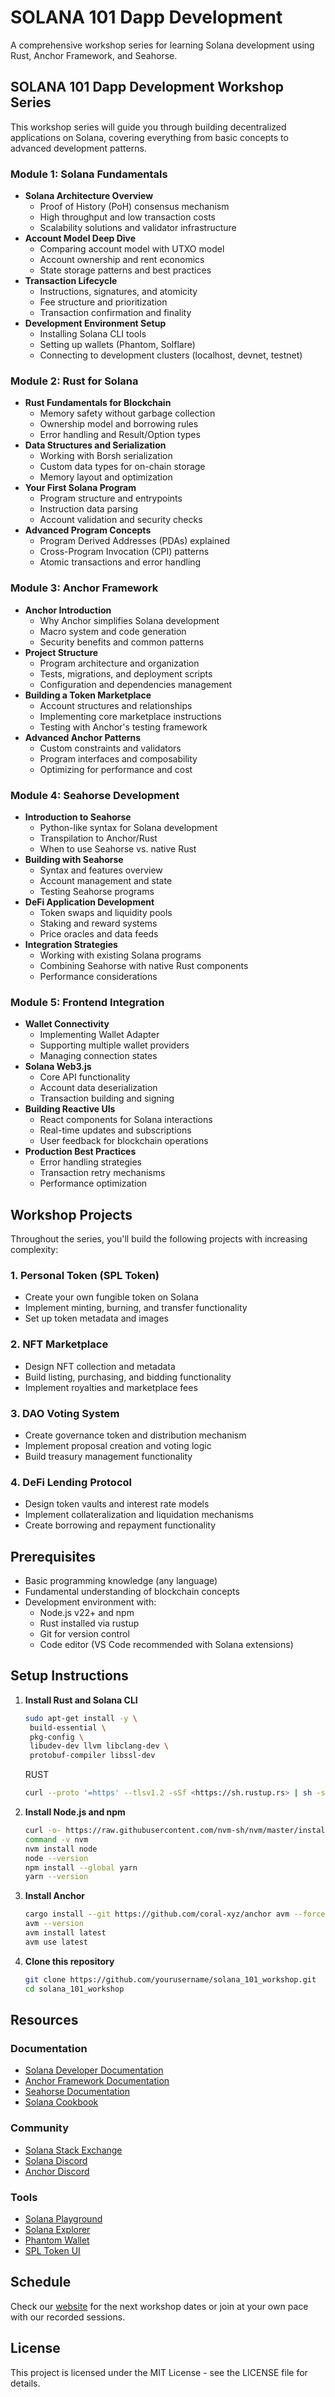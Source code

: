# SOLANA 101 Dapp Development

A comprehensive workshop series for learning Solana development using Rust, Anchor Framework, and Seahorse.

## SOLANA 101 Dapp Development Workshop Series

This workshop series will guide you through building decentralized applications on Solana, covering everything from basic concepts to advanced development patterns.

### Module 1: Solana Fundamentals

- **Solana Architecture Overview**
  - Proof of History (PoH) consensus mechanism
  - High throughput and low transaction costs
  - Scalability solutions and validator infrastructure
- **Account Model Deep Dive**
  - Comparing account model with UTXO model
  - Account ownership and rent economics
  - State storage patterns and best practices
- **Transaction Lifecycle**
  - Instructions, signatures, and atomicity
  - Fee structure and prioritization
  - Transaction confirmation and finality
- **Development Environment Setup**
  - Installing Solana CLI tools
  - Setting up wallets (Phantom, Solflare)
  - Connecting to development clusters (localhost, devnet, testnet)

### Module 2: Rust for Solana

- **Rust Fundamentals for Blockchain**
  - Memory safety without garbage collection
  - Ownership model and borrowing rules
  - Error handling and Result/Option types
- **Data Structures and Serialization**
  - Working with Borsh serialization
  - Custom data types for on-chain storage
  - Memory layout and optimization
- **Your First Solana Program**
  - Program structure and entrypoints
  - Instruction data parsing
  - Account validation and security checks
- **Advanced Program Concepts**
  - Program Derived Addresses (PDAs) explained
  - Cross-Program Invocation (CPI) patterns
  - Atomic transactions and error handling

### Module 3: Anchor Framework

- **Anchor Introduction**
  - Why Anchor simplifies Solana development
  - Macro system and code generation
  - Security benefits and common patterns
- **Project Structure**
  - Program architecture and organization
  - Tests, migrations, and deployment scripts
  - Configuration and dependencies management
- **Building a Token Marketplace**
  - Account structures and relationships
  - Implementing core marketplace instructions
  - Testing with Anchor's testing framework
- **Advanced Anchor Patterns**
  - Custom constraints and validators
  - Program interfaces and composability
  - Optimizing for performance and cost

### Module 4: Seahorse Development

- **Introduction to Seahorse**
  - Python-like syntax for Solana development
  - Transpilation to Anchor/Rust
  - When to use Seahorse vs. native Rust
- **Building with Seahorse**
  - Syntax and features overview
  - Account management and state
  - Testing Seahorse programs
- **DeFi Application Development**
  - Token swaps and liquidity pools
  - Staking and reward systems
  - Price oracles and data feeds
- **Integration Strategies**
  - Working with existing Solana programs
  - Combining Seahorse with native Rust components
  - Performance considerations

### Module 5: Frontend Integration

- **Wallet Connectivity**
  - Implementing Wallet Adapter
  - Supporting multiple wallet providers
  - Managing connection states
- **Solana Web3.js**
  - Core API functionality
  - Account data deserialization
  - Transaction building and signing
- **Building Reactive UIs**
  - React components for Solana interactions
  - Real-time updates and subscriptions
  - User feedback for blockchain operations
- **Production Best Practices**
  - Error handling strategies
  - Transaction retry mechanisms
  - Performance optimization

## Workshop Projects

Throughout the series, you'll build the following projects with increasing complexity:

### 1. Personal Token (SPL Token)

- Create your own fungible token on Solana
- Implement minting, burning, and transfer functionality
- Set up token metadata and images

### 2. NFT Marketplace

- Design NFT collection and metadata
- Build listing, purchasing, and bidding functionality
- Implement royalties and marketplace fees

### 3. DAO Voting System

- Create governance token and distribution mechanism
- Implement proposal creation and voting logic
- Build treasury management functionality

### 4. DeFi Lending Protocol

- Design token vaults and interest rate models
- Implement collateralization and liquidation mechanisms
- Create borrowing and repayment functionality

## Prerequisites

- Basic programming knowledge (any language)
- Fundamental understanding of blockchain concepts
- Development environment with:
  - Node.js v22+ and npm
  - Rust installed via rustup
  - Git for version control
  - Code editor (VS Code recommended with Solana extensions)

## Setup Instructions

1. **Install Rust and Solana CLI**

   ```bash
   sudo apt-get install -y \
    build-essential \
    pkg-config \
    libudev-dev llvm libclang-dev \
    protobuf-compiler libssl-dev
   ```

   RUST

   ```bash
   curl --proto '=https' --tlsv1.2 -sSf <https://sh.rustup.rs> | sh -s -- -y
   ```

2. **Install Node.js and npm**

   ```bash
   curl -o- https://raw.githubusercontent.com/nvm-sh/nvm/master/install.sh | bash
   command -v nvm
   nvm install node
   node --version
   npm install --global yarn
   yarn --version
   ```

3. **Install Anchor**

   ```bash
   cargo install --git https://github.com/coral-xyz/anchor avm --force
   avm --version
   avm install latest
   avm use latest
   ```

4. **Clone this repository**

   ```bash
   git clone https://github.com/yourusername/solana_101_workshop.git
   cd solana_101_workshop
   ```

## Resources

### Documentation

- [Solana Developer Documentation](https://docs.solana.com/)
- [Anchor Framework Documentation](https://www.anchor-lang.com/)
- [Seahorse Documentation](https://seahorse-lang.org/)
- [Solana Cookbook](https://solanacookbook.com/)

### Community

- [Solana Stack Exchange](https://solana.stackexchange.com/)
- [Solana Discord](https://discord.com/invite/solana)
- [Anchor Discord](https://discord.com/invite/PDeRXyVURd)

### Tools

- [Solana Playground](https://beta.solpg.io/)
- [Solana Explorer](https://explorer.solana.com/)
- [Phantom Wallet](https://phantom.app/)
- [SPL Token UI](https://spl-token-ui.com/)

## Schedule

Check our [website](https://example.com/solana-workshop) for the next workshop dates or join at your own pace with our recorded sessions.

## License

This project is licensed under the MIT License - see the LICENSE file for details.
